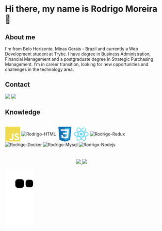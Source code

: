 # Hi there, my name is Rodrigo Moreira 👋


## About me

I'm from Belo Horizonte, Minas Gerais - Brazil and currently a Web Development student at Trybe. 
I have degree in Business Administration, Financial Management and a postgraduate degree in Strategic Purchasing Management.
I'm in career transition, looking for new opportunities and challenges in the technology area.


## Contact
<div> 
  <a href = "mailto:rodrigossmoreira@hotmail.com"><img src="https://img.shields.io/badge/-Hotmail-0078D4?style=for-the-badge&logo=microsoft-outlook&logoColor=white" target="_blank"></a>
  <a href="https://www.linkedin.com/in/rodrigo-moreira-11a35721/" target="_blank"><img src="https://img.shields.io/badge/-LinkedIn-%230077B5?style=for-the-badge&logo=linkedin&logoColor=white" target="_blank"></a> 
</div>

## Knowledge
<div style="display: inline_block"><br>
  <img align="center" alt="Rodrigo-Js" height="50" width="50" src="https://raw.githubusercontent.com/devicons/devicon/master/icons/javascript/javascript-plain.svg">
  <img align="center" alt="Rodrigo-HTML" height="50" width="50" src="https://cdn.jsdelivr.net/gh/devicons/devicon/icons/html5/html5-original-wordmark.svg">
  <img align="center" alt="Rodrigo-CSS" height="50" width="50" src="https://raw.githubusercontent.com/devicons/devicon/master/icons/css3/css3-original.svg">
  <img align="center" alt="Rodrigo-React" height="50" width="50" src="https://raw.githubusercontent.com/devicons/devicon/master/icons/react/react-original.svg">
  <img align="center" alt="Rodrigo-Redux" height="50" width="50" src="https://cdn.jsdelivr.net/gh/devicons/devicon/icons/redux/redux-original.svg">
  <img align="center" alt="Rodrigo-Docker" height="50" width="50" src="https://cdn.jsdelivr.net/gh/devicons/devicon/icons/docker/docker-original-wordmark.svg">
  <img align="center" alt="Rodrigo-Mysql" height="50" width="50" src="https://cdn.jsdelivr.net/gh/devicons/devicon/icons/mysql/mysql-original-wordmark.svg">
  <img align="center" alt="Rodrigo-Nodejs" height="50" width="50" src="https://cdn.jsdelivr.net/gh/devicons/devicon/icons/nodejs/nodejs-original-wordmark.svg">  
</div>

#
<div align="center">
  <a href="https://github.com/moreirarodri">
  <img height="160em" src="https://github-readme-stats.vercel.app/api?username=moreirarodri&theme=blue-green&show_icons=true&count_private=true"/>
  <img height="160em" src="https://github-readme-stats.vercel.app/api/top-langs/?username=moreirarodri&layout=compact&langs_count=7&theme=blue-green"/>
</div>

![Snake animation](https://github.com/moreirarodri/moreirarodri/blob/output/github-contribution-grid-snake.svg)
<!--
**MoreiraRodri/MoreiraRodri** is a ✨ _special_ ✨ repository because its `README.md` (this file) appears on your GitHub profile.

Here are some ideas to get you started:

- 🔭 I’m currently working on ...
- 🌱 I’m currently learning ...
- 👯 I’m looking to collaborate on ...
- 🤔 I’m looking for help with ...
- 💬 Ask me about ...
- 📫 How to reach me: ...
- 😄 Pronouns: ...
- ⚡ Fun fact: ...
-->
